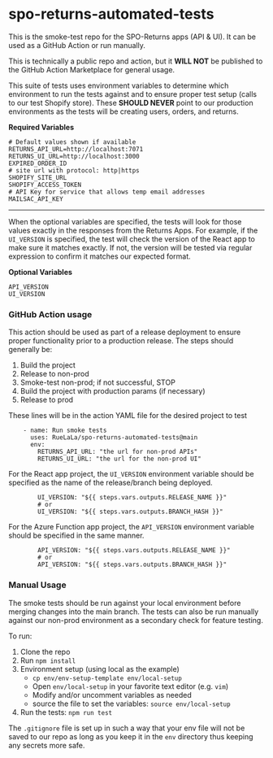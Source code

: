 # spo-returns-automated-tests

This is the smoke-test repo for the SPO-Returns apps (API & UI).  It can be used as
a GitHub Action or run manually.

This is technically a public repo and action, but it **WILL NOT** be published to the
GitHub Action Marketplace for general usage.

This suite of tests uses environment variables to determine which environment to run the
tests against and to ensure proper test setup (calls to our test Shopify store).  These
**SHOULD NEVER** point to our production environments as the tests will be creating
users, orders, and returns.

**Required Variables**

```
# Default values shown if available
RETURNS_API_URL=http://localhost:7071
RETURNS_UI_URL=http://localhost:3000
EXPIRED_ORDER_ID
# site url with protocol: http|https
SHOPIFY_SITE_URL
SHOPIFY_ACCESS_TOKEN
# API Key for service that allows temp email addresses
MAILSAC_API_KEY
```

---
When the optional variables are specified, the tests will look for those values exactly
in the responses from the Returns Apps.  For example, if the `UI_VERSION` is specified,
the test will check the version of the React app to make sure it matches exactly.  If not,
the version will be tested via regular expression to confirm it matches our expected format.

**Optional Variables**
```
API_VERSION
UI_VERSION
```

### GitHub Action usage
This action should be used as part of a release deployment to ensure proper functionality
prior to a production release.  The steps should generally be:
1. Build the project
2. Release to non-prod
3. Smoke-test non-prod; if not successful, STOP
4. Build the project with production params (if necessary)
5. Release to prod

These lines will be in the action YAML file for the desired project to test
```
    - name: Run smoke tests
      uses: RueLaLa/spo-returns-automated-tests@main
      env:
        RETURNS_API_URL: "the url for non-prod APIs"
        RETURNS_UI_URL: "the url for the non-prod UI"
```
For the React app project, the `UI_VERSION` environment variable should be specified
as the name of the release/branch being deployed.
```
        UI_VERSION: "${{ steps.vars.outputs.RELEASE_NAME }}"
        # or
        UI_VERSION: "${{ steps.vars.outputs.BRANCH_HASH }}"
```
For the Azure Function app project, the `API_VERSION` environment variable should be specified
in the same manner.
```
        API_VERSION: "${{ steps.vars.outputs.RELEASE_NAME }}"
        # or
        API_VERSION: "${{ steps.vars.outputs.BRANCH_HASH }}"
```

### Manual Usage
The smoke tests should be run against your local environment before merging changes
into the main branch.  The tests can also be run manually against our non-prod environment
as a secondary check for feature testing.  

To run:
1. Clone the repo
2. Run `npm install`
3. Environment setup (using local as the example)
    * `cp env/env-setup-template env/local-setup`
    * Open `env/local-setup` in your favorite text editor (e.g. `vim`)
    * Modify and/or uncomment variables as needed
    * source the file to set the variables: `source env/local-setup`
4. Run the tests: `npm run test`

The `.gitignore` file is set up in such a way that your env file will not be saved
to our repo as long as you keep it in the `env` directory thus keeping any secrets
more safe.
